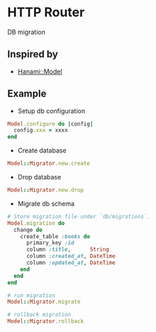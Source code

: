 # HTTP Router

DB migration

## Inspired by

* [Hanami::Model](https://github.com/hanami/model)

## Example

* Setup db configuration


```rb
Model.configure do |config|
  config.xxx = xxxx
end
```

* Create database

```rb
Model::Migrator.new.create
```

* Drop database

```rb
Model::Migrator.new.drop
```

* Migrate db schema

```rb
# Store migration file under `db/migrations`.
Model.migration do
  change do
    create_table :books do
      primary_key :id
      column :title,      String
      column :created_at, DateTime
      column :updated_at, DateTime
    end
  end
end

# run migration
Model::Migrator.migrate

# rollback migration
Model::Migrator.rollback
```
